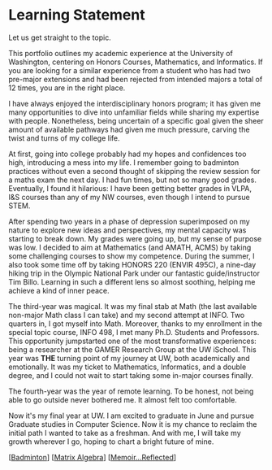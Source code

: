 # Learning Statement

Let us get straight to the topic.

This portfolio outlines my academic experience at the University of Washington, centering on Honors Courses, Mathematics, and Informatics. If you are looking for a similar experience from a student who has had two pre-major extensions and had been rejected from intended majors a total of 12 times, you are in the right place.

I have always enjoyed the interdisciplinary honors program; it has given me many opportunities to dive into unfamiliar fields while sharing my expertise with people. Nonetheless, being uncertain of a specific goal given the sheer amount of available pathways had given me much pressure, carving the twist and turns of my college life.

At first, going into college probably had my hopes and confidences too high, introducing a mess into my life. I remember going to badminton practices without even a second thought of skipping the review session for a maths exam the next day. I had fun times, but not so many good grades. Eventually, I found it hilarious: I have been getting better grades in VLPA, I&S courses than any of my NW courses, even though I intend to pursue STEM.

After spending two years in a phase of depression superimposed on my nature to explore new ideas and perspectives, my mental capacity was starting to break down. My grades were going up, but my sense of purpose was low. I decided to aim at Mathematics (and AMATH, ACMS) by taking some challenging courses to show my competence. During the summer, I also took some time off by taking HONORS 220 (ENVIR 495C), a nine-day hiking trip in the Olympic National Park under our fantastic guide/instructor Tim Billo. Learning in such a different lens so almost soothing, helping me achieve a kind of inner peace.

The third-year was magical. It was my final stab at Math (the last available non-major Math class I can take) and my second attempt at INFO. Two quarters in, I got myself into Math. Moreover, thanks to my enrollment in the special topic course, INFO 498, I met many Ph.D. Students and Professors. This opportunity jumpstarted one of the most transformative experiences: being a researcher at the GAMER Research Group at the UW iSchool. This year was **THE** turning point of my journey at UW, both academically and emotionally. It was my ticket to Mathematics, Informatics, and a double degree, and I could not wait to start taking some in-major courses finally.

The fourth-year was the year of remote learning. To be honest, not being able to go outside never bothered me. It almost felt too comfortable.

Now it's my final year at UW. I am excited to graduate in June and pursue Graduate studies in Computer Science. Now it is my chance to reclaim the initial path I wanted to take as a freshman. And with me, I will take my growth wherever I go, hoping to chart a bright future of mine.

[[Badminton]]
[[Matrix Algebra]]
[[Memoir...Reflected]]

[//begin]: # "Autogenerated link references for markdown compatibility"
[Badminton]: Badminton.md "Badminton"
[Matrix Algebra]: <Matrix Algebra.md> "The Matrix: Failure"
[Memoir...Reflected]: Memoir...Reflected.md "Reflection Paper"
[//end]: # "Autogenerated link references"
